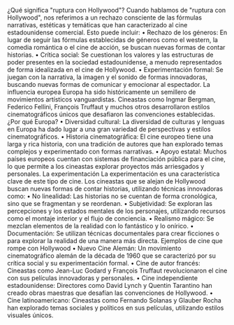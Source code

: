 ¿Qué significa "ruptura con Hollywood"?
Cuando hablamos de "ruptura con Hollywood", nos referimos a un rechazo consciente de las fórmulas narrativas, estéticas y temáticas que han caracterizado al cine estadounidense comercial. Esto puede incluir:
•	Rechazo de los géneros: En lugar de seguir las fórmulas establecidas de géneros como el western, la comedia romántica o el cine de acción, se buscan nuevas formas de contar historias.
•	Crítica social: Se cuestionan los valores y las estructuras de poder presentes en la sociedad estadounidense, a menudo representados de forma idealizada en el cine de Hollywood.
•	Experimentación formal: Se juegan con la narrativa, la imagen y el sonido de formas innovadoras, buscando nuevas formas de comunicar y emocionar al espectador.
La influencia europea
Europa ha sido históricamente un semillero de movimientos artísticos vanguardistas. Cineastas como Ingmar Bergman, Federico Fellini, François Truffaut y muchos otros desarrollaron estilos cinematográficos únicos que desafiaron las convenciones establecidas.
¿Por qué Europa?
•	Diversidad cultural: La diversidad de culturas y lenguas en Europa ha dado lugar a una gran variedad de perspectivas y estilos cinematográficos.
•	Historia cinematográfica: El cine europeo tiene una larga y rica historia, con una tradición de autores que han explorado temas complejos y experimentado con formas narrativas.
•	Apoyo estatal: Muchos países europeos cuentan con sistemas de financiación pública para el cine, lo que permite a los cineastas explorar proyectos más arriesgados y personales.
La experimentación
La experimentación es una característica clave de este tipo de cine. Los cineastas que se alejan de Hollywood buscan nuevas formas de contar historias, utilizando técnicas innovadoras como:
•	No linealidad: Las historias no se cuentan de forma cronológica, sino que se fragmentan y se reordenan.
•	Subjetividad: Se exploran las percepciones y los estados mentales de los personajes, utilizando recursos como el montaje interior y el flujo de conciencia.
•	Realismo mágico: Se mezclan elementos de la realidad con lo fantástico y lo onírico.
•	Documentación: Se utilizan técnicas documentales para crear ficciones o para explorar la realidad de una manera más directa.
Ejemplos de cine que rompe con Hollywood
•	Nuevo Cine Alemán: Un movimiento cinematográfico alemán de la década de 1960 que se caracterizó por su crítica social y su experimentación formal.
•	Cine de autor francés: Cineastas como Jean-Luc Godard y François Truffaut revolucionaron el cine con sus películas innovadoras y personales.
•	Cine independiente estadounidense: Directores como David Lynch y Quentin Tarantino han creado obras maestras que desafían las convenciones de Hollywood.
•	Cine latinoamericano: Cineastas como Fernando Solanas y Glauber Rocha han explorado temas sociales y políticos en sus películas, utilizando estilos visuales únicos.
